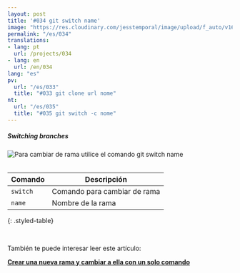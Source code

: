 ```yaml
---
layout: post
title: '#034 git switch name'
image: "https://res.cloudinary.com/jesstemporal/image/upload/f_auto/v1642878600/gitfichas/en/034/thumbnail_jlorzi.jpg"
permalink: "/es/034"
translations:
- lang: pt
  url: /projects/034
- lang: en
  url: /en/034
lang: "es"
pv:
  url: "/es/033"
  title: "#033 git clone url nome"
nt:
  url: "/es/035"
  title: "#035 git switch -c nome"
---
```

##### Switching branches 

<img alt="Para cambiar de rama utilice el comando git switch name" src="https://res.cloudinary.com/jesstemporal/image/upload/v1642878600/gitfichas/en/034/full_b5zmhs.jpg"><br><br>

| Comando | Descripción |
|---------|--------------|
| `switch` | Comando para cambiar de rama |
| `name` | Nombre de la rama |
{: .styled-table}


<br>

También te puede interesar leer este artículo:

<a href="https://jtemporal.com/criando-um-novo-branch-e-mudando-pra-ele-com-um-comando/">
  <strong>Crear una nueva rama y cambiar a ella con un solo comando<strong>
</a>
